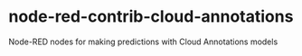 # node-red-contrib-cloud-annotations
Node-RED nodes for making predictions with Cloud Annotations models
